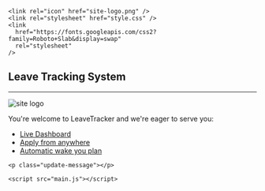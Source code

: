 <!DOCTYPE html>
<html lang="en">
  <head>
    <meta charset="UTF-8" />
    <meta name="viewport" content="width=device-width, initial-scale=1.0" />
    <title>Leave Tracker System</title>

    <link rel="icon" href="site-logo.png" />
    <link rel="stylesheet" href="style.css" />
    <link
      href="https://fonts.googleapis.com/css2?family=Roboto+Slab&display=swap"
      rel="stylesheet"
    />
  </head>

  <body>
    <h2>Leave Tracking System</h2>
    <hr />
    <img src="images/site-logo.png" alt="site logo" />
    <p id="welcome-message">You're welcome to LeaveTracker and we're eager to serve you&colon;</p>
    <ul class="navigationCard">
      <li><a href="#">Live Dashboard</a></li>
      <li><a href="new-request.html">Apply from anywhere</a></li>
      <li><a href="#">Automatic wake you plan</a></li>
    </ul>

    <p class="update-message"></p>

    <script src="main.js"></script>
  </body>
</html>
